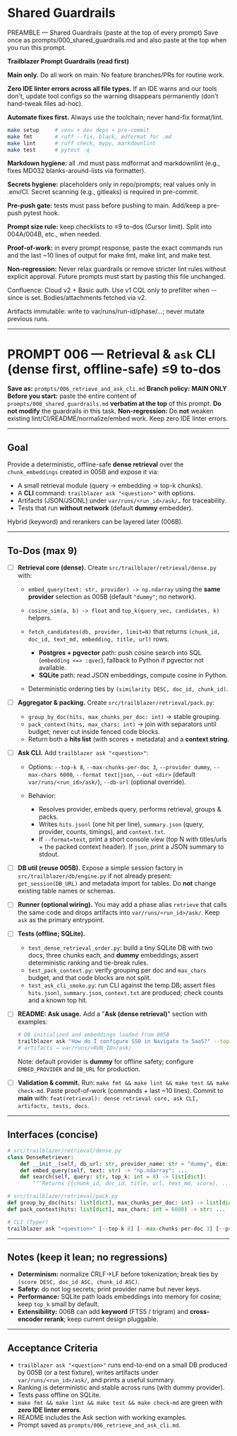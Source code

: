 # Shared Guardrails

PREAMBLE — Shared Guardrails (paste at the top of every prompt)
Save once as prompts/000_shared_guardrails.md and also paste at the top when
you run this prompt.

**Trailblazer Prompt Guardrails (read first)**

**Main only.** Do all work on main. No feature branches/PRs for routine work.

**Zero IDE linter errors across all file types.** If an IDE warns and our tools don't, update tool configs so the warning disappears permanently (don't hand-tweak files ad-hoc).

**Automate fixes first.** Always use the toolchain; never hand-fix format/lint.

```bash
make setup     # venv + dev deps + pre-commit
make fmt       # ruff --fix, black, mdformat for .md
make lint      # ruff check, mypy, markdownlint
make test      # pytest -q
```

**Markdown hygiene:** all .md must pass mdformat and markdownlint (e.g., fixes MD032 blanks-around-lists via formatter).

**Secrets hygiene:** placeholders only in repo/prompts; real values only in .env/CI. Secret scanning (e.g., gitleaks) is required in pre-commit.

**Pre-push gate:** tests must pass before pushing to main. Add/keep a pre-push pytest hook.

**Prompt size rule:** keep checklists to ≤9 to-dos (Cursor limit). Split into 004A/004B, etc., when needed.

**Proof-of-work:** in every prompt response, paste the exact commands run and the last ~10 lines of output for make fmt, make lint, and make test.

**Non-regression:** Never relax guardrails or remove stricter lint rules without explicit approval. Future prompts must start by pasting this file unchanged.

Confluence: Cloud v2 + Basic auth. Use v1 CQL only to prefilter when --since is set. Bodies/attachments fetched via v2.

Artifacts immutable: write to var/runs/run-id/phase/…; never mutate previous runs.

______________________________________________________________________

# PROMPT 006 — Retrieval & `ask` CLI (dense first, offline-safe) ≤9 to-dos

**Save as:** `prompts/006_retrieve_and_ask_cli.md`
**Branch policy:** **MAIN ONLY**
**Before you start:** paste the entire content of `prompts/000_shared_guardrails.md` **verbatim at the top** of this prompt. **Do not modify** the guardrails in this task.
**Non-regression:** Do **not** weaken existing lint/CI/README/normalize/embed work. Keep zero IDE linter errors.

______________________________________________________________________

## Goal

Provide a deterministic, offline-safe **dense retrieval** over the `chunk_embeddings` created in 005B and expose it via:

- A small retrieval module (query → embedding → top-k chunks).
- A **CLI** command: `trailblazer ask "<question>"` with options.
- Artifacts (JSON/JSONL) under `var/runs/<run_id>/ask/…` for traceability.
- Tests that run **without network** (default **dummy** embedder).

Hybrid (keyword) and rerankers can be layered later (006B).

______________________________________________________________________

## To-Dos (max 9)

- [ ] **Retrieval core (dense).**
  Create `src/trailblazer/retrieval/dense.py` with:

  - `embed_query(text: str, provider) -> np.ndarray` using the **same provider** selection as 005B (default `"dummy"`; no network).

  - `cosine_sim(a, b) -> float` and `top_k(query_vec, candidates, k)` helpers.

  - `fetch_candidates(db, provider, limit=N)` that returns `(chunk_id, doc_id, text_md, embedding, title, url)` rows.

    - **Postgres + pgvector** path: push cosine search into SQL (`embedding <=> :qvec`), fallback to Python if pgvector not available.
    - **SQLite** path: read JSON embeddings, compute cosine in Python.

  - Deterministic ordering ties by `(similarity DESC, doc_id, chunk_id)`.

- [ ] **Aggregator & packing.**
  Create `src/trailblazer/retrieval/pack.py`:

  - `group_by_doc(hits, max_chunks_per_doc: int)` → stable grouping.
  - `pack_context(hits, max_chars: int)` → join with separators until budget; never cut inside fenced code blocks.
  - Return both a **hits list** (with scores + metadata) and a **context string**.

- [ ] **Ask CLI.**
  Add `trailblazer ask "<question>"`:

  - Options: `--top-k 8`, `--max-chunks-per-doc 3`, `--provider dummy`, `--max-chars 6000`, `--format text|json`, `--out <dir>` (default `var/runs/<run_id>/ask/`), `--db-url` (optional override).

  - Behavior:

    - Resolves provider, embeds query, performs retrieval, groups & packs.
    - Writes `hits.jsonl` (one hit per line), `summary.json` (query, provider, counts, timings), and `context.txt`.
    - If `--format=text`, print a short console view (top N with titles/urls + the packed context header). If `json`, print a JSON summary to stdout.

- [ ] **DB util (reuse 005B).**
  Expose a simple session factory in `src/trailblazer/db/engine.py` if not already present: `get_session(DB_URL)` and metadata import for tables. Do **not** change existing table names or schemas.

- [ ] **Runner (optional wiring).**
  You may add a phase alias `retrieve` that calls the same code and drops artifacts into `var/runs/<run_id>/ask/`. Keep `ask` as the primary entrypoint.

- [ ] **Tests (offline; SQLite).**

  - `test_dense_retrieval_order.py`: build a tiny SQLite DB with two docs, three chunks each, and **dummy** embeddings; assert deterministic ranking and tie-break rules.
  - `test_pack_context.py`: verify grouping per doc and `max_chars` budget, and that code blocks are not split.
  - `test_ask_cli_smoke.py`: run CLI against the temp DB; assert files `hits.jsonl`, `summary.json`, `context.txt` are produced; check counts and a known top hit.

- [ ] **README: Ask usage.**
  Add a "**Ask (dense retrieval)**" section with examples:

  ```bash
  # DB initialized and embeddings loaded from 005B
  trailblazer ask "How do I configure SSO in Navigate to SaaS?" --top-k 8 --max-chunks-per-doc 3 --provider dummy
  # artifacts → var/runs/<RUN_ID>/ask/
  ```

  Note: default provider is **dummy** for offline safety; configure `EMBED_PROVIDER` and `DB_URL` for production.

- [ ] **Validation & commit.**
  Run: `make fmt && make lint && make test && make check-md`.
  Paste proof-of-work (commands + last ~10 lines).
  Commit to **main** with: `feat(retrieval): dense retrieval core, ask CLI, artifacts, tests, docs`.

______________________________________________________________________

## Interfaces (concise)

```python
# src/trailblazer/retrieval/dense.py
class DenseRetriever:
    def __init__(self, db_url: str, provider_name: str = "dummy", dim: int | None = None): ...
    def embed_query(self, text: str) -> "np.ndarray": ...
    def search(self, query: str, top_k: int = 8) -> list[dict]:
        """Returns [{chunk_id, doc_id, title, url, text_md, score}, ...]"""

# src/trailblazer/retrieval/pack.py
def group_by_doc(hits: list[dict], max_chunks_per_doc: int) -> list[dict]: ...
def pack_context(hits: list[dict], max_chars: int = 6000) -> str: ...

# CLI (Typer)
trailblazer ask "<question>" [--top-k 8] [--max-chunks-per-doc 3] [--provider dummy] [--max-chars 6000] [--format text|json] [--out DIR]
```

______________________________________________________________________

## Notes (keep it lean; no regressions)

- **Determinism:** normalize CRLF→LF before tokenization; break ties by `(score DESC, doc_id ASC, chunk_id ASC)`.
- **Safety:** do not log secrets; print provider name but never keys.
- **Performance:** SQLite path loads embeddings into memory for cosine; keep `top_k` small by default.
- **Extensibility:** 006B can add **keyword** (FTS5 / trigram) and **cross-encoder rerank**; keep current design pluggable.

______________________________________________________________________

## Acceptance Criteria

- `trailblazer ask "<question>"` runs end-to-end on a small DB produced by 005B (or a test fixture), writes artifacts under `var/runs/<run_id>/ask/`, and prints a useful summary.
- Ranking is deterministic and stable across runs (with dummy provider).
- Tests pass offline on SQLite.
- `make fmt && make lint && make test && make check-md` are green with **zero IDE linter errors**.
- README includes the Ask section with working examples.
- Prompt saved as `prompts/006_retrieve_and_ask_cli.md`.
